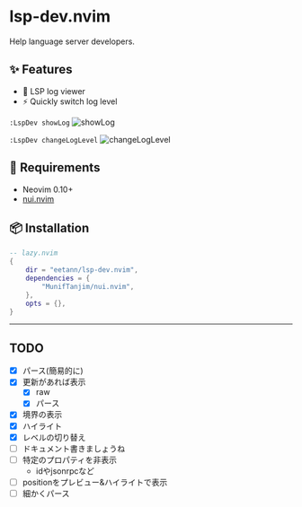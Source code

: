 # lsp-dev.nvim
Help language server developers.

## ✨ Features
- 📜 LSP log viewer
- ⚡ Quickly switch log level

`:LspDev showLog`
![showLog](https://github.com/user-attachments/assets/94424104-d10c-4733-9183-13423a963ba2)

`:LspDev changeLogLevel`
![changeLogLevel](https://github.com/user-attachments/assets/fbb1a96b-0329-4666-9b02-d01073e177ae)


## 🔌 Requirements
- Neovim 0.10+
- [nui.nvim](https://github.com/MunifTanjim/nui.nvim)

## 📦 Installation


```lua
-- lazy.nvim
{
	dir = "eetann/lsp-dev.nvim",
	dependencies = {
		"MunifTanjim/nui.nvim",
	},
	opts = {},
}
```

---

## TODO

- [x] パース(簡易的に)
- [x] 更新があれば表示
    - [x] raw
    - [x] パース
- [x] 境界の表示
- [x] ハイライト
- [x] レベルの切り替え
- [ ] ドキュメント書きましょうね
- [ ] 特定のプロパティを非表示
    - idやjsonrpcなど
- [ ] positionをプレビュー&ハイライトで表示
- [ ] 細かくパース
